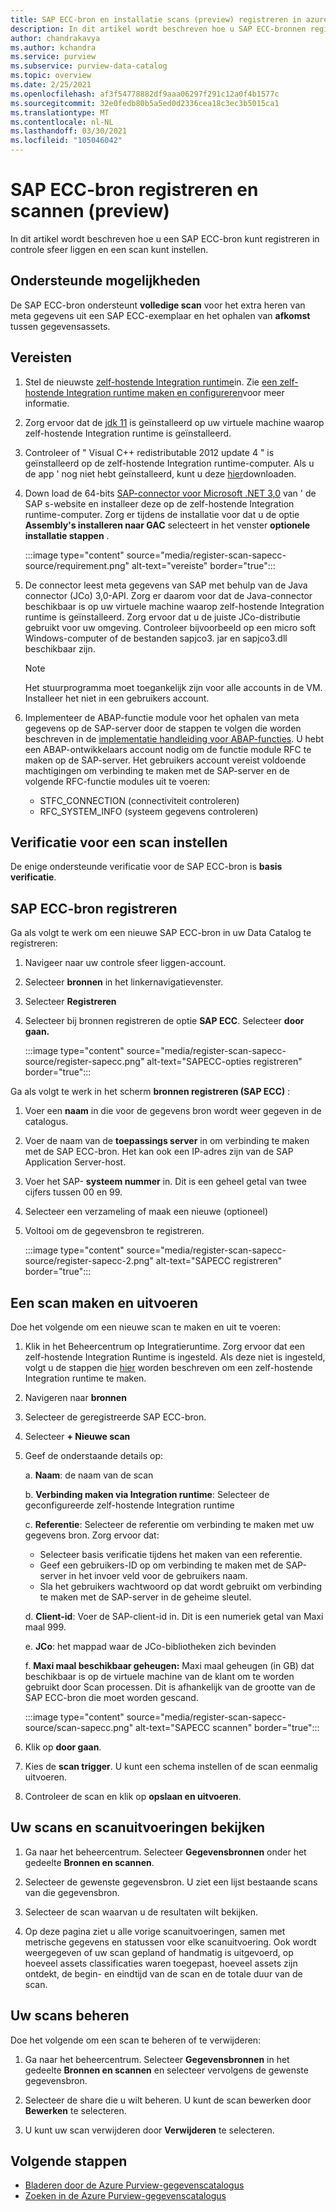 ```yaml
---
title: SAP ECC-bron en installatie scans (preview) registreren in azure controle sfeer liggen
description: In dit artikel wordt beschreven hoe u SAP ECC-bronnen registreert in azure controle sfeer liggen en hoe u een scan instelt.
author: chandrakavya
ms.author: kchandra
ms.service: purview
ms.subservice: purview-data-catalog
ms.topic: overview
ms.date: 2/25/2021
ms.openlocfilehash: af3f54778882df9aaa06297f291c12a0f4b1577c
ms.sourcegitcommit: 32e0fedb80b5a5ed0d2336cea18c3ec3b5015ca1
ms.translationtype: MT
ms.contentlocale: nl-NL
ms.lasthandoff: 03/30/2021
ms.locfileid: "105046042"
---
```

# <a name="register-and-scan-sap-ecc-source-preview"></a>SAP ECC-bron registreren en scannen (preview)

In dit artikel wordt beschreven hoe u een SAP ECC-bron kunt registreren in controle sfeer liggen en een scan kunt instellen.

## <a name="supported-capabilities"></a>Ondersteunde mogelijkheden

De SAP ECC-bron ondersteunt **volledige scan** voor het extra heren van meta gegevens uit een SAP ECC-exemplaar en het ophalen van **afkomst** tussen gegevensassets.

## <a name="prerequisites"></a>Vereisten

1.  Stel de nieuwste [zelf-hostende Integration runtime](https://www.microsoft.com/download/details.aspx?id=39717)in.
    Zie [een zelf-hostende Integration runtime maken en configureren](../data-factory/create-self-hosted-integration-runtime.md)voor meer informatie.

2.  Zorg ervoor dat de [jdk 11](https://www.oracle.com/java/technologies/javase-jdk11-downloads.html) is geïnstalleerd op uw virtuele machine waarop zelf-hostende Integration runtime is geïnstalleerd.

3.  Controleer of \" Visual C++ redistributable 2012 update 4 \" is geïnstalleerd op de zelf-hostende Integration runtime-computer. Als u de app \' nog niet hebt geïnstalleerd, kunt u deze [hier](https://www.microsoft.com/download/details.aspx?id=30679)downloaden.

4.  Down load de 64-bits [SAP-connector voor Microsoft .NET 3,0](https://support.sap.com/en/product/connectors/msnet.html) van \' de SAP s-website en installeer deze op de zelf-hostende Integration runtime-computer. Zorg er tijdens de installatie voor dat u de optie **Assembly's installeren naar GAC** selecteert in het venster **optionele installatie stappen** .

    :::image type="content" source="media/register-scan-sapecc-source/requirement.png" alt-text="vereiste" border="true":::

5.  De connector leest meta gegevens van SAP met behulp van de Java connector (JCo) 3,0-API. Zorg er daarom voor dat de Java-connector beschikbaar is op uw virtuele machine waarop zelf-hostende Integration runtime is geïnstalleerd.
    Zorg ervoor dat u de juiste JCo-distributie gebruikt voor uw omgeving. Controleer bijvoorbeeld op een micro soft Windows-computer of de bestanden sapjco3. jar en sapjco3.dll beschikbaar zijn.

    > [!Note] 
    > Het stuurprogramma moet toegankelijk zijn voor alle accounts in de VM. Installeer het niet in een gebruikers account.

6.  Implementeer de ABAP-functie module voor het ophalen van meta gegevens op de SAP-server door de stappen te volgen die worden beschreven in de [implementatie handleiding voor ABAP-functies](abap-functions-deployment-guide.md). U hebt een ABAP-ontwikkelaars account nodig om de functie module RFC te maken op de SAP-server. Het gebruikers account vereist voldoende machtigingen om verbinding te maken met de SAP-server en de volgende RFC-functie modules uit te voeren:
    -   STFC_CONNECTION (connectiviteit controleren)
    -   RFC_SYSTEM_INFO (systeem gegevens controleren)


## <a name="setting-up-authentication-for-a-scan"></a>Verificatie voor een scan instellen

De enige ondersteunde verificatie voor de SAP ECC-bron is **basis verificatie**.

## <a name="register-sap-ecc-source"></a>SAP ECC-bron registreren

Ga als volgt te werk om een nieuwe SAP ECC-bron in uw Data Catalog te registreren:

1.  Navigeer naar uw controle sfeer liggen-account.
2.  Selecteer **bronnen** in het linkernavigatievenster.
3.  Selecteer **Registreren**
4.  Selecteer bij bronnen registreren de optie **SAP ECC**. Selecteer **door gaan.**

    :::image type="content" source="media/register-scan-sapecc-source/register-sapecc.png" alt-text="SAPECC-opties registreren" border="true":::

Ga als volgt te werk in het scherm **bronnen registreren (SAP ECC)** :

1.  Voer een **naam** in die voor de gegevens bron wordt weer gegeven in de catalogus.

2.  Voer de naam van de **toepassings server** in om verbinding te maken met de SAP ECC-bron.
    Het kan ook een IP-adres zijn van de SAP Application Server-host.

3.  Voer het SAP- **systeem nummer** in. Dit is een geheel getal van twee cijfers tussen 00 en 99.

4.  Selecteer een verzameling of maak een nieuwe (optioneel)

5.  Voltooi om de gegevensbron te registreren.

    :::image type="content" source="media/register-scan-sapecc-source/register-sapecc-2.png" alt-text="SAPECC registreren" border="true":::

## <a name="creating-and-running-a-scan"></a>Een scan maken en uitvoeren

Doe het volgende om een nieuwe scan te maken en uit te voeren:

1.  Klik in het Beheercentrum op Integratieruntime. Zorg ervoor dat een zelf-hostende Integration Runtime is ingesteld. Als deze niet is ingesteld, volgt u de stappen die [hier](./manage-integration-runtimes.md) worden beschreven om een zelf-hostende Integration runtime te maken.

2.  Navigeren naar **bronnen**

3.  Selecteer de geregistreerde SAP ECC-bron.

4.  Selecteer **+ Nieuwe scan**

5.  Geef de onderstaande details op:

    a.  **Naam**: de naam van de scan

    b.  **Verbinding maken via Integration runtime**: Selecteer de geconfigureerde zelf-hostende Integration runtime

    c.  **Referentie**: Selecteer de referentie om verbinding te maken met uw gegevens bron. Zorg ervoor dat:

    -   Selecteer basis verificatie tijdens het maken van een referentie.
    -   Geef een gebruikers-ID op om verbinding te maken met de SAP-server in het invoer veld voor de gebruikers naam.
    -   Sla het gebruikers wachtwoord op dat wordt gebruikt om verbinding te maken met de SAP-server in de geheime sleutel.

    d.  **Client-id**: Voer de SAP-client-id in. Dit is een numeriek getal van Maxi maal 999.

    e.  **JCo**: het mappad waar de JCo-bibliotheken zich bevinden

    f.  **Maxi maal beschikbaar geheugen:** Maxi maal geheugen (in GB) dat beschikbaar is op de virtuele machine van de klant om te worden gebruikt door Scan processen. Dit is afhankelijk van de grootte van de SAP ECC-bron die moet worden gescand.

    :::image type="content" source="media/register-scan-sapecc-source/scan-sapecc.png" alt-text="SAPECC scannen" border="true":::

6.  Klik op **door gaan**.

7.  Kies de **scan trigger**. U kunt een schema instellen of de scan eenmalig uitvoeren.

8.  Controleer de scan en klik op **opslaan en uitvoeren**.

## <a name="viewing-your-scans-and-scan-runs"></a>Uw scans en scanuitvoeringen bekijken

1. Ga naar het beheercentrum. Selecteer **Gegevensbronnen** onder het gedeelte **Bronnen en scannen**.

2. Selecteer de gewenste gegevensbron. U ziet een lijst bestaande scans van die gegevensbron.

3. Selecteer de scan waarvan u de resultaten wilt bekijken.

4. Op deze pagina ziet u alle vorige scanuitvoeringen, samen met metrische gegevens en statussen voor elke scanuitvoering. Ook wordt weergegeven of uw scan gepland of handmatig is uitgevoerd, op hoeveel assets classificaties waren toegepast, hoeveel assets zijn ontdekt, de begin- en eindtijd van de scan en de totale duur van de scan.

## <a name="manage-your-scans"></a>Uw scans beheren

Doe het volgende om een scan te beheren of te verwijderen:

1. Ga naar het beheercentrum. Selecteer **Gegevensbronnen** in het gedeelte **Bronnen en scannen** en selecteer vervolgens de gewenste gegevensbron.

2. Selecteer de share die u wilt beheren. U kunt de scan bewerken door **Bewerken** te selecteren.

3. U kunt uw scan verwijderen door **Verwijderen** te selecteren.

## <a name="next-steps"></a>Volgende stappen

- [Bladeren door de Azure Purview-gegevenscatalogus](how-to-browse-catalog.md)
- [Zoeken in de Azure Purview-gegevenscatalogus](how-to-search-catalog.md)